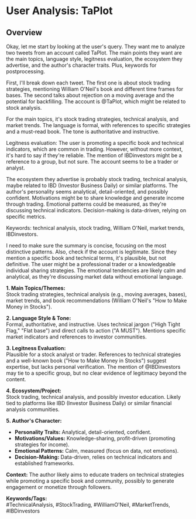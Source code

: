 # User Analysis: TaPlot

## Overview

<think>
Okay, let me start by looking at the user's query. They want me to analyze two tweets from an account called TaPlot. The main points they want are the main topics, language style, legitness evaluation, the ecosystem they advertise, and the author's character traits. Plus, keywords for postprocessing.

First, I'll break down each tweet. The first one is about stock trading strategies, mentioning William O'Neil's book and different time frames for bases. The second talks about rejection on a moving average and the potential for backfilling. The account is @TaPlot, which might be related to stock analysis.

For the main topics, it's stock trading strategies, technical analysis, and market trends. The language is formal, with references to specific strategies and a must-read book. The tone is authoritative and instructive.

Legitness evaluation: The user is promoting a specific book and technical indicators, which are common in trading. However, without more context, it's hard to say if they're reliable. The mention of IBDinvestors might be a reference to a group, but not sure. The account seems to be a trader or analyst.

The ecosystem they advertise is probably stock trading, technical analysis, maybe related to IBD (Investor Business Daily) or similar platforms. The author's personality seems analytical, detail-oriented, and possibly confident. Motivations might be to share knowledge and generate income through trading. Emotional patterns could be measured, as they're discussing technical indicators. Decision-making is data-driven, relying on specific metrics.

Keywords: technical analysis, stock trading, William O'Neil, market trends, IBDinvestors.

I need to make sure the summary is concise, focusing on the most distinctive patterns. Also, check if the account is legitimate. Since they mention a specific book and technical terms, it's plausible, but not definitive. The user might be a professional trader or a knowledgeable individual sharing strategies. The emotional tendencies are likely calm and analytical, as they're discussing market data without emotional language.
</think>

**1. Main Topics/Themes:**  
Stock trading strategies, technical analysis (e.g., moving averages, bases), market trends, and book recommendations (William O'Neil's "How to Make Money in Stocks").  

**2. Language Style & Tone:**  
Formal, authoritative, and instructive. Uses technical jargon ("High Tight Flag," "Flat base") and direct calls to action ("A MUST"). Mentions specific market indicators and references to investor communities.  

**3. Legitness Evaluation:**  
Plausible for a stock analyst or trader. References to technical strategies and a well-known book ("How to Make Money in Stocks") suggest expertise, but lacks personal verification. The mention of @IBDinvestors may tie to a specific group, but no clear evidence of legitimacy beyond the content.  

**4. Ecosystem/Project:**  
Stock trading, technical analysis, and possibly investor education. Likely tied to platforms like IBD (Investor Business Daily) or similar financial analysis communities.  

**5. Author's Character:**  
- **Personality Traits:** Analytical, detail-oriented, confident.  
- **Motivations/Values:** Knowledge-sharing, profit-driven (promoting strategies for income).  
- **Emotional Patterns:** Calm, measured (focus on data, not emotions).  
- **Decision-Making:** Data-driven, relies on technical indicators and established frameworks.  

**Context:** The author likely aims to educate traders on technical strategies while promoting a specific book and community, possibly to generate engagement or monetize through followers.  

**Keywords/Tags:**  
#TechnicalAnalysis, #StockTrading, #WilliamO'Neil, #MarketTrends, #IBDinvestors